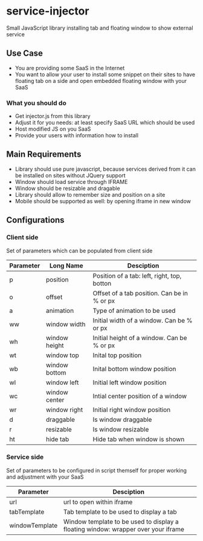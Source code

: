 # service-injector
Small JavaScript library installing tab and floating window to show external service

## Use Case

* You are providing some SaaS in the Internet
* You want to allow your user to install some snippet on their sites to have floating tab on a side and open embedded floating window with your SaaS

### What you should do

* Get injector.js from this library
* Adjust it for you needs: at least specify SaaS URL which should be used
* Host modified JS on you SaaS
* Provide your users with information how to install


## Main Requirements

* Library should use pure javascript, because services derived from it can be installed on sites without JQuery support
* Window should load service through IFRAME
* Window should be resizable and dragable
* Library should allow to remember size and position on a site
* Mobile should be supported as well: by opening iframe in new window

## Configurations

### Client side

Set of parameters which can be populated from client side

| Parameter | Long Name | Desciption |
|-----------|-----------|------------|
| p | position | Position of a tab: left, right, top, botton |
| o | offset | Offset of a tab position. Can be in % or px |
| a  | animation | Type of animation to be used |
| ww | window width | Initial width of a window. Can be % or px |
| wh | window height | Initial height of a window. Can be % or px |
| wt | window top | Inital top position |
| wb | window bottom | Inital bottom window position |
| wl | window left | Initial left window position |
| wc | window center | Intial center position of a window |
| wr | window right | Initial right window position |
| d | draggable | Is window draggable |
| r | resizable | Is window resizable |
| ht | hide tab | Hide tab when window is shown | 

### Service side

Set of parameters to be configured in script themself for proper working and adjustment with your SaaS

| Parameter | Desciption |
|-----------|------------|
| url | url to open within iframe |
| tabTemplate | Tab template to be used to display a tab |
| windowTemplate | Window template to be used to display a floating window: wrapper over your iframe |
